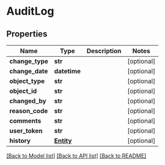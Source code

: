 # AuditLog

## Properties
Name | Type | Description | Notes
------------ | ------------- | ------------- | -------------
**change_type** | **str** |  | [optional] 
**change_date** | **datetime** |  | [optional] 
**object_type** | **str** |  | [optional] 
**object_id** | **str** |  | [optional] 
**changed_by** | **str** |  | [optional] 
**reason_code** | **str** |  | [optional] 
**comments** | **str** |  | [optional] 
**user_token** | **str** |  | [optional] 
**history** | [**Entity**](Entity.md) |  | [optional] 

[[Back to Model list]](../README.md#documentation-for-models) [[Back to API list]](../README.md#documentation-for-api-endpoints) [[Back to README]](../README.md)


